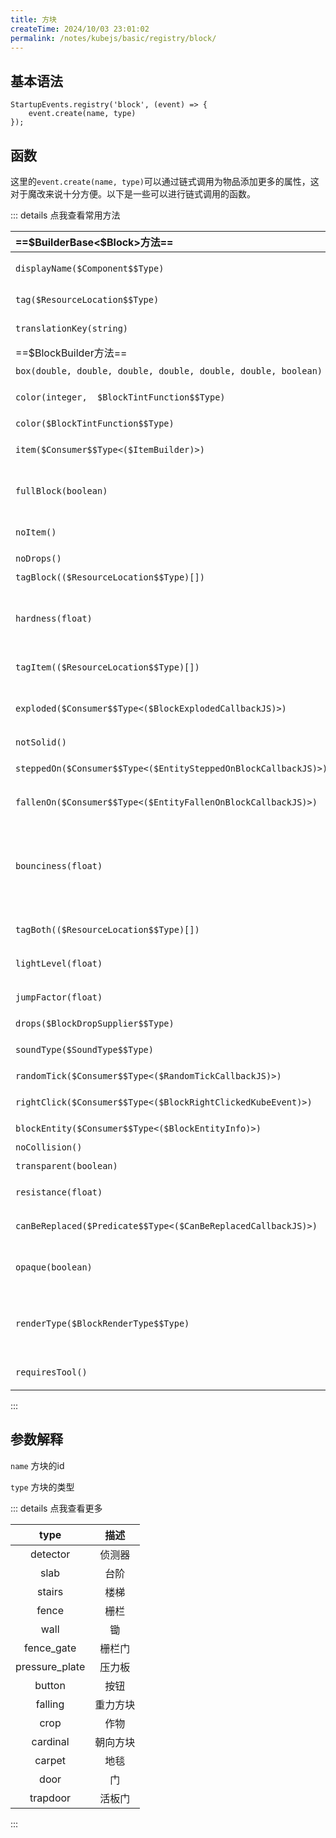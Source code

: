 ```yaml
---
title: 方块
createTime: 2024/10/03 23:01:02
permalink: /notes/kubejs/basic/registry/block/
---
```


## 基本语法

```JS
StartupEvents.registry('block', (event) => {
    event.create(name, type)
});
```

## 函数

这里的`event.create(name, type)`可以通过链式调用为物品添加更多的属性，这对于魔改来说十分方便。以下是一些可以进行链式调用的函数。

::: details 点我查看常用方法

|==\$BuilderBase<$Block>方法==|描述|
|:-|:-:|
|`displayName($Component$$Type)`|为方块设置名称，当存在lang文件时会被覆盖|
|`tag($ResourceLocation$$Type)`|为方块添加标签,例如 `minecraft:stone`|
|`translationKey(string)`|为方块设置翻译键,例如 `block.minecraft.stone`|
|==$BlockBuilder方法==|描述|
|`box(double, double, double, double, double, double, boolean)`|设置方块的形状|
|`color(integer,  $BlockTintFunction$$Type)`|通过索引为方块上色,用于有多层纹理的情况|
|`color($BlockTintFunction$$Type)`|通过索引为方块上色|
|`item($Consumer$$Type<($ItemBuilder)>)`|修改方块的物品表示形式|
|`fullBlock(boolean)`|设置方块是否应该是一个完整的块，类似于仙人掌或门|
|`noItem()`|设置该方块没有对应的物品|
|`noDrops()`|设置该方块没有掉落物|
|`tagBlock(($ResourceLocation$$Type)[])`|设置方块的标签|
|`hardness(float)`|设置方块硬度。默认值为 1.5。将此值设置为-1 将使方块不可破坏，如同基岩|
|`tagItem(($ResourceLocation$$Type)[])`|设置方块对应物品（`blockitem`）的标签|
|`exploded($Consumer$$Type<($BlockExplodedCallbackJS)>)`|设置此方块在爆炸后的反应。注意，此时方块已经被摧毁|
|`notSolid()`|设置方块不为固体|
|`steppedOn($Consumer$$Type<($EntitySteppedOnBlockCallbackJS)>)`|设置当实体踩到方块时发生的事情|
|`fallenOn($Consumer$$Type<($EntityFallenOnBlockCallbackJS)>)`|设置当实体掉落在方块上时发生的事情|
|`bounciness(float)`|实体落在该方块上时，会根据其弹跳性乘以下落速度进行弹跳。不要将弹跳性设置为负值，因为这会导致实体掉入虚空！|
|`tagBoth(($ResourceLocation$$Type)[])`|同时设置该方块和该方块对应的物品的标签|
|`lightLevel(float)`|设置方块的发光等级，默认为0（不发光）|
|`jumpFactor(float)`|设置实体在方块上能跳多高的高度|
|`drops($BlockDropSupplier$$Type)`|改变方块的掉落物|
|`soundType($SoundType$$Type)`|设置方块的声音，默认为木头|
|`randomTick($Consumer$$Type<($RandomTickCallbackJS)>)`|设置方块的随机tick回调|
|`rightClick($Consumer$$Type<($BlockRightClickedKubeEvent)>)`|设置方块的鼠标右键回调|
|`blockEntity($Consumer$$Type<($BlockEntityInfo)>)`|为该方块创建方块实体|
|`noCollision()`|使该方块不与实体碰撞|
|`transparent(boolean)`|使方块透明|
|`resistance(float)`|设置方块的抗爆强度。默认值为3|
|`canBeReplaced($Predicate$$Type<($CanBeReplacedCallbackJS)>)`|设置是否可以将该方块替换为其他东西|
|`opaque(boolean)`|设置方块为不透明。不透明方块不允许光线穿透|
|`renderType($BlockRenderType$$Type)`|设置块的渲染类型。可以是 `cutout`、`cutout_mipped`、`translucent` 或 `solid`|
|`requiresTool()`|设置方块需要对应的工具挖掘才会掉落|

:::

## 参数解释

`name` 方块的id

`type` 方块的类型

::: details 点我查看更多

|type|描述|
|:-:|:-:|
|detector|侦测器|
|slab|台阶|
|stairs|楼梯|
|fence|栅栏|
|wall|锄|
|fence_gate|栅栏门|
|pressure_plate|压力板|
|button|按钮|
|falling|重力方块|
|crop|作物|
|cardinal|朝向方块|
|carpet|地毯|
|door|门|
|trapdoor|活板门|

:::
